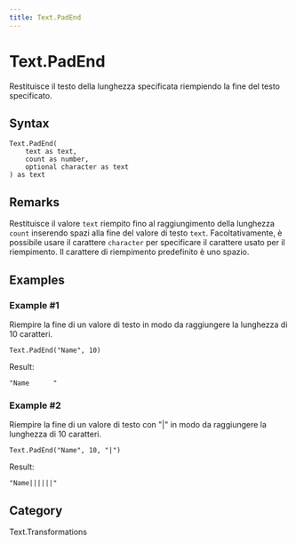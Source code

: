 ```yaml
---
title: Text.PadEnd
---
```


# Text.PadEnd


Restituisce il testo della lunghezza specificata riempiendo la fine del testo specificato.


## Syntax

```powerquery
Text.PadEnd(
    text as text,
    count as number,
    optional character as text
) as text
```


## Remarks

Restituisce il valore <code>text</code> riempito fino al raggiungimento della lunghezza <code>count</code> inserendo spazi alla fine del valore di testo <code>text</code>.    Facoltativamente, è possibile usare il carattere <code>character</code> per specificare il carattere usato per il riempimento. Il carattere di riempimento predefinito è uno spazio.


## Examples

### Example #1 
Riempire la fine di un valore di testo in modo da raggiungere la lunghezza di 10 caratteri.
```powerquery
Text.PadEnd("Name", 10)
```

Result: 
```powerquery
"Name      "
```


### Example #2 
Riempire la fine di un valore di testo con &#34;|&#34; in modo da raggiungere la lunghezza di 10 caratteri.
```powerquery
Text.PadEnd("Name", 10, "|")
```

Result: 
```powerquery
"Name||||||"
```




## Category
Text.Transformations
